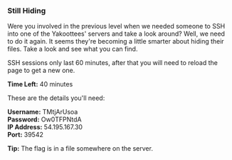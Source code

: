 ### Still Hiding

Were you involved in the previous level when we needed someone to SSH into one of the Yakoottees' servers and take a look around? Well, we need to do it again. It seems they're becoming a little smarter about hiding their files. Take a look and see what you can find.

SSH sessions only last 60 minutes, after that you will need to reload the page to get a new one.

**Time Left:** 40 minutes  

These are the details you'll need:

**Username:** TMtjArUsoa  
**Password:** Ow0TFPNtdA  
**IP Address:** 54.195.167.30  
**Port:** 39542  

**Tip:** The flag is in a file somewhere on the server.

